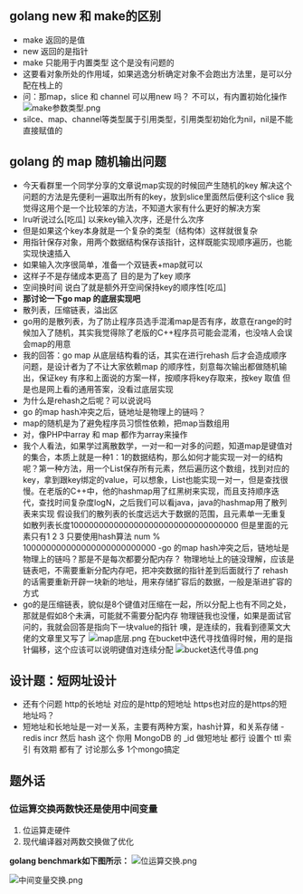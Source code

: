 ## golang new 和 make的区别

- make 返回的是值
- new 返回的是指针
- make 只能用于内置类型 这个是没有问题的
- 这要看对象所处的作用域，如果逃逸分析确定对象不会跑出方法里，是可以分配在栈上的
- 问：那map，slice 和 channel 可以用new 吗？
   不可以，有内置初始化操作
![make参数类型.png](https://upload-images.jianshu.io/upload_images/331298-01759889aa9ed5a1.png?imageMogr2/auto-orient/strip%7CimageView2/2/w/1240)
- silce、map、channel等类型属于引用类型，引用类型初始化为nil，nil是不能直接赋值的

## golang 的 map 随机输出问题

- 今天看群里一个同学分享的文章说map实现的时候回产生随机的key
 解决这个问题的方法是先便利一遍取出所有的key，放到slice里面然后便利这个slice
 我觉得这用个是一个比较笨的方法，不知道大家有什么更好的解决方案
- lru听说过么[吃瓜]
 以来key输入次序，还是什么次序
- 但是如果这个key本身就是一个复杂的类型（结构体）这样就很复杂
- 用指针保存对象，用两个数据结构保存该指针，这样既能实现顺序遍历，也能实现快速插入
- 如果输入次序很简单，准备一个双链表+map就可以
- 这样子不是存储成本更高了
目的是为了key 顺序
- 空间换时间
说白了就是额外开空间保持key的顺序性[吃瓜]
- **那讨论一下go map 的底层实现吧**
- 散列表，压缩链表，溢出区
- go用的是散列表，为了防止程序员选手混淆map是否有序，故意在range的时候加入了随机，其实我觉得除了老版的C++程序员可能会混淆，也没啥人会误会map的用意
- 我的回答：go map 从底层结构看的话，其实在进行rehash 后才会造成顺序问题，是设计者为了不让大家依赖map 的顺序性，刻意每次输出都做随机输出，保证key 有序和上面说的方案一样，按顺序将key存取来，按key 取值
但是也是网上看的通用答案，没看过底层实现
- 为什么是rehash之后呢？可以说说吗
- go 的map hash冲突之后，链地址是物理上的链吗？
- map的随机是为了避免程序员习惯性依赖，把map当数组用
- 对，像PHP中array 和 map 都作为array来操作
- 我个人看法，如果学过离散数学，一对一和一对多的问题，知道map是键值对的集合，本质上就是一种1：1的数据结构，那么如何才能实现一对一的结构呢？第一种方法，用一个List保存所有元素，然后遍历这个数组，找到对应的key，拿到跟key绑定的value，可以想象，List也能实现一对一，但是查找很慢。在老版的C++中，他的hashmap用了红黑树来实现，而且支持顺序迭代，查找时间复杂度logN，之后我们可以看java，java的hashmap用了散列表来实现
假设我们的散列表的长度远远大于数据的范围，且元素单一无重复
如散列表长度1000000000000000000000000000000000
但是里面的元素只有1 2 3
只要使用hash算法 num % 100000000000000000000000000
-go 的map hash冲突之后，链地址是物理上的链吗？那是不是每次都要分配内存？
物理地址上的链没理解，应该是链表吧，不需要重新分配内存吧，把冲突数据的指针差到后面就行了
rehash的话需要重新开辟一块新的地址，用来存储扩容后的数据，一般是渐进扩容的方式
- go的是压缩链表，貌似是8个键值对压缩在一起，所以分配上也有不同之处，那就是假如8个未满，可能就不需要分配内存
物理链我也没懂，如果是面试官问的，我就会回答是指向下一块value的指针
噢，是连续的，我看到德莱文大佬的文章里又写了
![map底层.png](https://upload-images.jianshu.io/upload_images/331298-5c4036f6cf2612f4.png?imageMogr2/auto-orient/strip%7CimageView2/2/w/1240)
在bucket中迭代寻找值得时候，用的是指针偏移，这个应该可以说明键值对连续分配
![bucket迭代寻值.png](https://upload-images.jianshu.io/upload_images/331298-bc5ba54a2a502c1a.png?imageMogr2/auto-orient/strip%7CimageView2/2/w/1240)

## 设计题：短网址设计

- 还有个问题 http的长地址 对应的是http的短地址 https也对应的是https的短地址吗？
- 短地址和长地址是一对一关系，主要有两种方案，hash计算，和关系存储
-redis incr
然后 hash 这个
你用 MongoDB 的 _id 做短地址 都行
设置个 ttl 索引
有效期 都有了
讨论那么多 1个mongo搞定

## 题外话

### 位运算交换两数快还是使用中间变量

1. 位运算走硬件
2. 现代编译器对两数交换做了优化

**golang benchmark如下图所示：**
![位运算交换.png](https://upload-images.jianshu.io/upload_images/331298-2e5907318fcaf8f1.png?imageMogr2/auto-orient/strip%7CimageView2/2/w/1240)

![中间变量交换.png](https://upload-images.jianshu.io/upload_images/331298-fe6ad94fad46f9b5.png?imageMogr2/auto-orient/strip%7CimageView2/2/w/1240)
